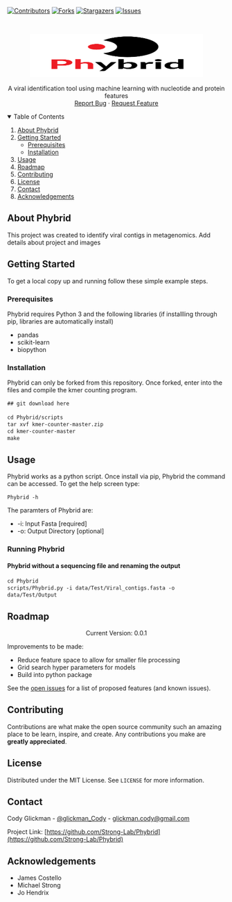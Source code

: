 <!-- PROJECT SHIELDS -->
<!--
*** I'm using markdown "reference style" links for readability.
*** Reference links are enclosed in brackets [ ] instead of parentheses ( ).
*** See the bottom of this document for the declaration of the reference variables
*** for contributors-url, forks-url, etc. This is an optional, concise syntax you may use.
*** https://www.markdownguide.org/basic-syntax/#reference-style-links
-->
[![Contributors][contributors-shield]][contributors-url]
[![Forks][forks-shield]][forks-url]
[![Stargazers][stars-shield]][stars-url]
[![Issues][issues-shield]][issues-url]


<!-- PROJECT LOGO -->
<br />
<p align="center">
  <a href="https://github.com/Strong-Lab/Phybrid">
    <img src="images/logo.png" alt="Logo" width="400" height="100">
  </a>
  <p align="center">
    A viral identification tool using machine learning with nucleotide and protein features
    <br />
    <a href="https://github.com/Strong-Lab/Phybrid/issues">Report Bug</a>
    ·
    <a href="https://github.com/Strong-Lab/Phybrid/issues">Request Feature</a>
  </p>
</p>



<!-- TABLE OF CONTENTS -->
<details open="open">
  <summary>Table of Contents</summary>
  <ol>
    <li>
      <a href="#about-Phybrid">About Phybrid</a>
    </li>
    <li>
      <a href="#getting-started">Getting Started</a>
      <ul>
        <li><a href="#prerequisites">Prerequisites</a></li>
        <li><a href="#installation">Installation</a></li>
      </ul>
    </li>
    <li><a href="#usage">Usage</a></li>
    <li><a href="#roadmap">Roadmap</a></li>
    <li><a href="#contributing">Contributing</a></li>
    <li><a href="#license">License</a></li>
    <li><a href="#contact">Contact</a></li>
    <li><a href="#acknowledgements">Acknowledgements</a></li>
  </ol>
</details>



<!-- ABOUT THE PROJECT -->
## About Phybrid

This project was created to identify viral contigs in metagenomics. Add details about project and images

<!-- GETTING STARTED -->
## Getting Started

To get a local copy up and running follow these simple example steps.

### Prerequisites

Phybrid requires Python 3 and the following libraries (if installling through pip, libraries are automatically install)
* pandas
* scikit-learn
* biopython


### Installation

Phybrid can only be forked from this repository. Once forked, enter into the files and compile the kmer counting program. 

```
## git download here

cd Phybrid/scripts
tar xvf kmer-counter-master.zip
cd kmer-counter-master
make
```

<!-- USAGE EXAMPLES -->
## Usage
Phybrid works as a python script. Once install via pip, Phybrid the command can be accessed. To get the help screen type:
```
Phybrid -h
```

The paramters of Phybrid are:
* -i: Input Fasta \[required]
* -o: Output Directory \[optional]


### Running Phybrid 

#### Phybrid without a sequencing file and renaming the output
```
cd Phybrid
scripts/Phybrid.py -i data/Test/Viral_contigs.fasta -o data/Test/Output
```


<!-- ROADMAP -->
## Roadmap

<p align="center">
    Current Version: 0.0.1
</p>

Improvements to be made:
- Reduce feature space to allow for smaller file processing
- Grid search hyper parameters for models
- Build into python package


See the [open issues](https://github.com/othneildrew/Best-README-Template/issues) for a list of proposed features (and known issues).


<!-- CONTRIBUTING -->
## Contributing

Contributions are what make the open source community such an amazing place to be learn, inspire, and create. Any contributions you make are **greatly appreciated**.

<!-- LICENSE -->
## License

Distributed under the MIT License. See `LICENSE` for more information.


<!-- CONTACT -->
## Contact

Cody Glickman - [@glickman_Cody](https://twitter.com/glickman_cody) - glickman.cody@gmail.com

Project Link: [https://github.com/Strong-Lab/Phybrid](https://github.com/Strong-Lab/Phybrid)



<!-- ACKNOWLEDGEMENTS -->
## Acknowledgements
* James Costello
* Michael Strong
* Jo Hendrix





<!-- MARKDOWN LINKS & IMAGES -->
<!-- https://www.markdownguide.org/basic-syntax/#reference-style-links -->
[contributors-shield]: https://img.shields.io/github/contributors/Strong-Lab/Phybrid.svg?style=for-the-badge
[contributors-url]: https://github.com/ontributors/Strong-Lab/Phybrid/graphs/contributors
[forks-shield]: https://img.shields.io/github/forks/Strong-Lab/Phybrid.svg?style=for-the-badge
[forks-url]: https://github.com/Strong-Lab/Phybrid/network/members
[stars-shield]: https://img.shields.io/github/stars/Strong-Lab/Phybrid.svg?style=for-the-badge
[stars-url]: https://github.com/Strong-Lab/Phybrid/stargazers
[issues-shield]: https://img.shields.io/github/issues/Strong-Lab/Phybrid.svg?style=for-the-badge
[issues-url]: https://github.com/Strong-Lab/Phybrid/issues


